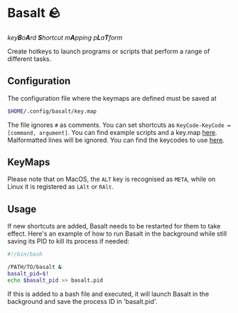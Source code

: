 # Basalt 🪨

*key**B**o**A**rd **S**hortcut m**A**pping p**L**a**T**form*

Create hotkeys to launch programs or scripts that perform a range of different tasks.

## Configuration
The configuration file where the keymaps are defined must be saved at
```sh
$HOME/.config/basalt/key.map
```
The file ignores `#` as comments. You can set shortcuts as `KeyCode-KeyCode = [command, argument]`. You can find example scripts and a key.map 
 [here](https://github.com/gwirn/basalt/tree/master/examples). Malformatted lines will be ignored. You can find the keycodes to use [here](https://github.com/ostrosco/device_query/blob/b5ba13089c611b1deb3a6804e1f3032301d0fd5d/src/keymap.rs#L9).

## KeyMaps 
Please note that on MacOS, the `ALT` key is recognised as `META`, while on Linux it is registered as `LAlt` or `RAlt`.
## Usage
If new shortcuts are added, Basalt needs to be restarted for them to take effect. Here's an example of how to run Basalt in the background while still saving its PID to kill its process if needed:
```bash
#!/bin/bash

/PATH/TO/basalt &
basalt_pid=$!
echo $basalt_pid >> basalt.pid
```
If this is added to a bash file and executed, it will launch Basalt in the background and save the process ID in 'basalt.pid'. 
